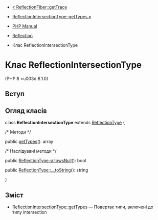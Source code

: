 - [« ReflectionFiber::getTrace](reflectionfiber.gettrace.md)
- [ReflectionIntersectionType::getTypes
»](reflectionintersectiontype.gettypes.md)

- [PHP Manual](index.md)
- [Reflection](book.reflection.md)
- Клас ReflectionIntersectionType

# Клас ReflectionIntersectionType

(PHP 8 \>u003d 8.1.0)

## Вступ

## Огляд класів

class **ReflectionIntersectionType** extends
[ReflectionType](class.reflectiontype.md) {

/\* Методи \*/

public [getTypes](reflectionintersectiontype.gettypes.md)(): array

/\* Наслідувані методи \*/

public [ReflectionType::allowsNull](reflectiontype.allowsnull.md)():
bool

public [ReflectionType::\_\_toString](reflectiontype.tostring.md)():
string

}

## Зміст

- [ReflectionIntersectionType::getTypes](reflectionintersectiontype.gettypes.md)
— Повертає типи, включені до типу intersection
